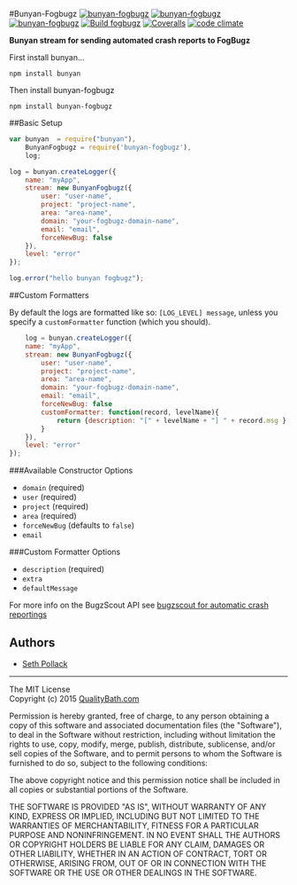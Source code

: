 #Bunyan-Fogbugz
[![bunyan-fogbugz](http://img.shields.io/npm/v/bunyan-fogbugz.svg?style=flat-square)](https://www.npmjs.com/package/bunyan-fogbugz)
[![bunyan-fogbugz](http://img.shields.io/npm/dm/bunyan-fogbugz.svg?style=flat-square)](https://www.npmjs.com/package/bunyan-fogbugz)
[![bunyan-fogbugz](http://img.shields.io/npm/l/bunyan-fogbugz.svg?style=flat-square)](https://www.npmjs.com/package/bunyan-fogbugz)
[![Build fogbugz](https://img.shields.io/travis/qualitybath/bunyan-fogbugz.svg?style=flat-square)](https://travis-ci.org/qualitybath/bunyan-fogbugz)
[![Coveralls](https://img.shields.io/coveralls/qualitybath/bunyan-fogbugz.svg?style=flat-square)](https://coveralls.io/r/qualitybath/bunyan-fogbugz)
[![code climate](https://img.shields.io/codeclimate/github/qualitybath/bunyan-fogbugz.svg?style=flat-square)](https://codeclimate.com/github/qualitybath/bunyan-fogbugz)

**Bunyan stream for sending automated crash reports to FogBugz**


First install bunyan...

```
npm install bunyan
```

Then install bunyan-fogbugz

```
npm install bunyan-fogbugz
```

##Basic Setup

```javascript
var bunyan  = require("bunyan"),
	BunyanFogbugz = require('bunyan-fogbugz'),
	log;

log = bunyan.createLogger({
	name: "myApp",
	stream: new BunyanFogbugz({
		user: "user-name",
		project: "project-name",
		area: "area-name",
		domain: "your-fogbugz-domain-name",
		email: "email",
		forceNewBug: false
	}),
	level: "error"
});

log.error("hello bunyan fogbugz");
```
##Custom Formatters

By default the logs are formatted like so: `[LOG_LEVEL] message`, unless you specify a `customFormatter` function (which you should).

```javascript
	log = bunyan.createLogger({
	name: "myApp",
	stream: new BunyanFogbugz({
		user: "user-name",
		project: "project-name",
		area: "area-name",
		domain: "your-fogbugz-domain-name",
		email: "email",
		forceNewBug: false
		customFormatter: function(record, levelName){
			return {description: "[" + levelName + "] " + record.msg }
		}
	}),
	level: "error"
});
```

###Available Constructor Options
* `domain` (required)
* `user` (required)
* `project` (required)
* `area` (required)
* `forceNewBug` (defaults to `false`)
* `email`


###Custom Formatter Options
* `description` (required)
* `extra`
* `defaultMessage`

For more info on the BugzScout API see [bugzscout for automatic crash reportings](http://help.fogcreek.com/7566/bugzscout-for-automatic-crash-reporting)


## Authors
* [Seth Pollack](https://github.com/sethpollack)

***
The MIT License  
Copyright (c) 2015 [QualityBath.com](https://www.qualitybath.com/)

Permission is hereby granted, free of charge, to any person obtaining a copy of this software and associated documentation files (the "Software"), to deal in the Software without restriction, including without limitation the rights to use, copy, modify, merge, publish, distribute, sublicense, and/or sell copies of the Software, and to permit persons to whom the Software is furnished to do so, subject to the following conditions:

The above copyright notice and this permission notice shall be included in all copies or substantial portions of the Software.

THE SOFTWARE IS PROVIDED "AS IS", WITHOUT WARRANTY OF ANY KIND, EXPRESS OR IMPLIED, INCLUDING BUT NOT LIMITED TO THE WARRANTIES OF MERCHANTABILITY, FITNESS FOR A PARTICULAR PURPOSE AND NONINFRINGEMENT. IN NO EVENT SHALL THE AUTHORS OR COPYRIGHT HOLDERS BE LIABLE FOR ANY CLAIM, DAMAGES OR OTHER LIABILITY, WHETHER IN AN ACTION OF CONTRACT, TORT OR OTHERWISE, ARISING FROM, OUT OF OR IN CONNECTION WITH THE SOFTWARE OR THE USE OR OTHER DEALINGS IN THE SOFTWARE.

